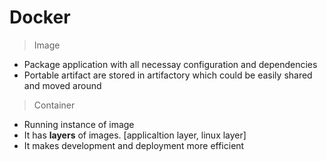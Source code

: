 # Docker

> Image
- Package application with all necessay configuration and dependencies
- Portable artifact are stored in artifactory which could be easily shared and moved around

> Container
- Running instance of image
- It has **layers** of images. [applicaltion layer, linux layer]
- It makes development and deployment more efficient
